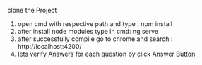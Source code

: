 clone the Project
1) open cmd with respective path and type : npm install
2) after install node modules type in cmd: ng serve
3) after successfully compile go to chrome and search : http://localhost:4200/
4) lets verify Answers for each question by click Answer Button
